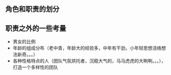 ## 角色和职责的划分


## 职责之外的一些考量
- 男女的比例
- 年龄的组成分布（老中青，年龄大的经验多，中年有干劲，小年轻思想活络想法新奇。。。）
- 各种性格特点的人（团队气氛烘托者，沉稳大气的，马马虎虎的大咧咧。。。），打造一个多样性的团队